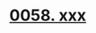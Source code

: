 # [0058. xxx](https://github.com/Tdahuyou/TNotes.react/tree/main/notes/0058.%20xxx)

<!-- region:toc -->



<!-- endregion:toc -->
